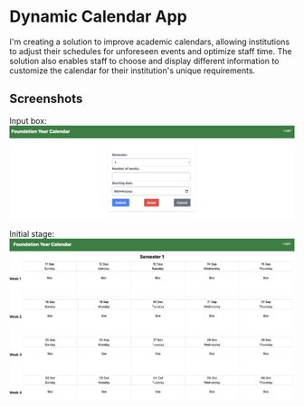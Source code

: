 # Dynamic Calendar App
I'm creating a solution to improve academic calendars, allowing institutions to adjust their schedules for unforeseen events and optimize staff time. The solution also enables staff to choose and display different information to customize the calendar for their institution's unique requirements.
## Screenshots
Input box:
![input_box](/assets/input_box.png)

Initial stage:
![calendar](/assets/Calendar.png)
